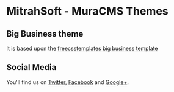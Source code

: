 # **MitrahSoft - MuraCMS Themes**

## **Big Business theme**

It is based upon the [freecsstemplates big business template](http://www.freecsstemplates.org/previews/bigbusiness2/)

## **Social Media**

You'll find us on [Twitter](https://twitter.com/#!/MitrahSoft), [Facebook](http://www.facebook.com/MitrahSoft) and [Google+](https://plus.google.com/106527713304113857789).
